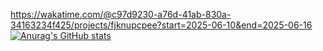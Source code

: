 <p align="center">

  https://wakatime.com/@c97d9230-a76d-41ab-830a-34163234f425/projects/fjknupcpee?start=2025-06-10&end=2025-06-16
  [![Anurag's GitHub stats](https://github-readme-stats.vercel.app/api?username=matrax123)](https://github.com/anuraghazra/github-readme-stats)
</p>

